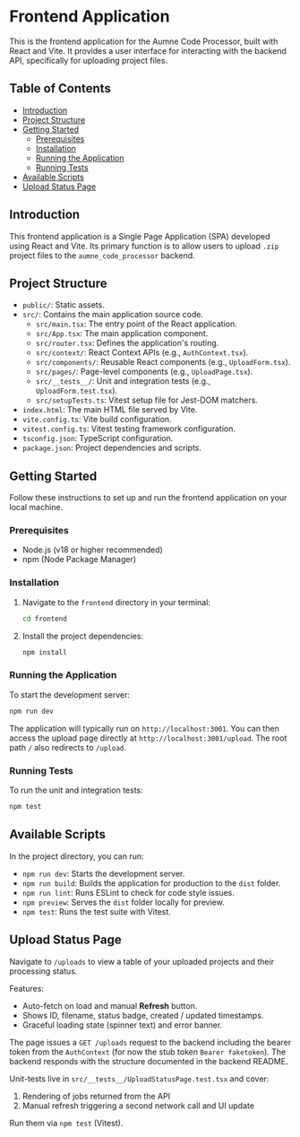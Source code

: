 # Frontend Application

This is the frontend application for the Aumne Code Processor, built with React and Vite. It provides a user interface for interacting with the backend API, specifically for uploading project files.

## Table of Contents

- [Introduction](#introduction)
- [Project Structure](#project-structure)
- [Getting Started](#getting-started)
  - [Prerequisites](#prerequisites)
  - [Installation](#installation)
  - [Running the Application](#running-the-application)
  - [Running Tests](#running-tests)
- [Available Scripts](#available-scripts)
- [Upload Status Page](#upload-status-page)

## Introduction

This frontend application is a Single Page Application (SPA) developed using React and Vite. Its primary function is to allow users to upload `.zip` project files to the `aumne_code_processor` backend.

## Project Structure

- `public/`: Static assets.
- `src/`: Contains the main application source code.
  - `src/main.tsx`: The entry point of the React application.
  - `src/App.tsx`: The main application component.
  - `src/router.tsx`: Defines the application's routing.
  - `src/context/`: React Context APIs (e.g., `AuthContext.tsx`).
  - `src/components/`: Reusable React components (e.g., `UploadForm.tsx`).
  - `src/pages/`: Page-level components (e.g., `UploadPage.tsx`).
  - `src/__tests__/`: Unit and integration tests (e.g., `UploadForm.test.tsx`).
  - `src/setupTests.ts`: Vitest setup file for Jest-DOM matchers.
- `index.html`: The main HTML file served by Vite.
- `vite.config.ts`: Vite build configuration.
- `vitest.config.ts`: Vitest testing framework configuration.
- `tsconfig.json`: TypeScript configuration.
- `package.json`: Project dependencies and scripts.

## Getting Started

Follow these instructions to set up and run the frontend application on your local machine.

### Prerequisites

- Node.js (v18 or higher recommended)
- npm (Node Package Manager)

### Installation

1.  Navigate to the `frontend` directory in your terminal:

    ```bash
    cd frontend
    ```

2.  Install the project dependencies:

    ```bash
    npm install
    ```

### Running the Application

To start the development server:

```bash
npm run dev
```

The application will typically run on `http://localhost:3001`. You can then access the upload page directly at `http://localhost:3001/upload`. The root path `/` also redirects to `/upload`.

### Running Tests

To run the unit and integration tests:

```bash
npm test
```

## Available Scripts

In the project directory, you can run:

- `npm run dev`: Starts the development server.
- `npm run build`: Builds the application for production to the `dist` folder.
- `npm run lint`: Runs ESLint to check for code style issues.
- `npm preview`: Serves the `dist` folder locally for preview.
- `npm test`: Runs the test suite with Vitest.

## Upload Status Page

Navigate to `/uploads` to view a table of your uploaded projects and their processing status.

Features:
* Auto-fetch on load and manual **Refresh** button.
* Shows ID, filename, status badge, created / updated timestamps.
* Graceful loading state (spinner text) and error banner.

The page issues a `GET /uploads` request to the backend including the bearer token from the `AuthContext` (for now the stub token `Bearer faketoken`).  The backend responds with the structure documented in the backend README.

Unit-tests live in `src/__tests__/UploadStatusPage.test.tsx` and cover:

1. Rendering of jobs returned from the API
2. Manual refresh triggering a second network call and UI update

Run them via `npm test` (Vitest). 